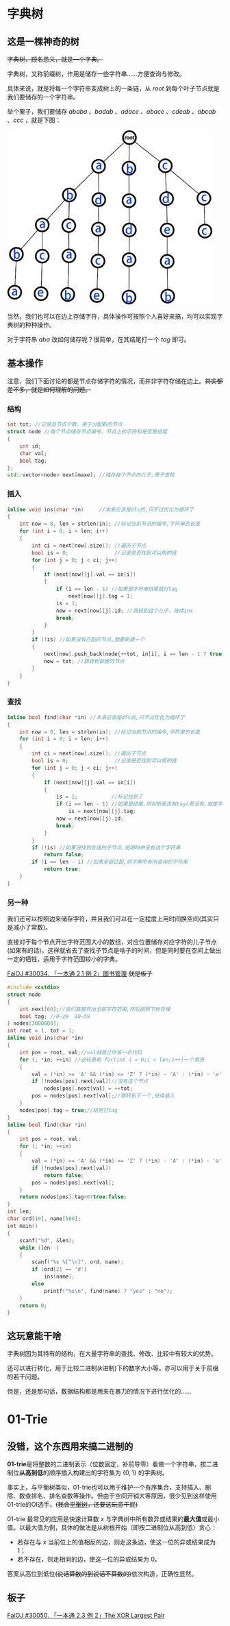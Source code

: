 # 字典树

## 这是一棵神奇的树

~~字典树，顾名思义，就是一个字典。~~

字典树，又称前缀树，作用是储存一些字符串……方便查询与修改。

具体来说，就是将每一个字符串变成树上的一条链，从 $root$ 到每个叶子节点就是我们要储存的一个字符串。

举个栗子，我们要储存 $ababa$ 、$badab$ 、$adace$ 、$abace$ 、$cdeab$ 、$abcab$ 、$ccc$ ，就是下图：

<img src="%E5%AD%97%E5%85%B8%E6%A0%91.assets/%E5%AD%97%E5%85%B8%E6%A0%91.png" alt="fa" style="zoom:80%;" />

当然，我们也可以在边上存储字符，具体操作可按照个人喜好来搞，均可以实现字典树的种种操作。

对于字符串 $aba$ 改如何储存呢？很简单，在其结尾打一个 $tag$ 即可。

## 基本操作

注意，我们下面讨论的都是节点存储字符的情况，而并非字符存储在边上。~~其实都差不多，就是如何理解的问题。~~

### 结构

```c++
int tot; //记录总节点个数，用于分配新的节点
struct node //每个节点储存节点编号、节点上的字符和是否是结尾
{
    int id;
    char val;
    bool tag;
};
std::vector<node> next[maxe]; //储存每个节点的儿子,便于查找
```

### 插入

```c++
inline void ins(char *in)     //本来应该是dfs的,只不过优化为循环了
{
    int now = 0, len = strlen(in); //标记当前节点的编号,字符串的长度
    for (int i = 0; i < len; i++)
    {
        int ci = next[now].size(); //遍历子节点
        bool is = 0;               //记录是否找到可以用的链
        for (int j = 0; j < ci; j++)
        {
            if (next[now][j].val == in[i])
            {
                if (i == len - 1) //如果是字符串结尾就打tag
                    next[now][j].tag = 1;
                is = 1;
                now = next[now][j].id; //跳转到这个儿子，继续ins
                break;
            }
        }
        if (!is) //如果没有匹配的节点,就要新建一个
        {
            next[now].push_back(node{++tot, in[i], i == len - 1 ? true : false});
            now = tot; //跳转到新建的节点
        }
    }
}
```

### 查找

```c++
inline bool find(char *in) //本来应该是dfs的,只不过优化为循环了
{
    int now = 0, len = strlen(in); //标记当前节点的编号,字符串的长度
    for (int i = 0; i < len; i++)
    {
        int ci = next[now].size(); //遍历子节点
        bool is = 0;               //记录是否找到可以用的链
        for (int j = 0; j < ci; j++)
        {
            if (next[now][j].val == in[i])
            {
                is = 1;           //标记找到了
                if (i == len - 1) //如果是结尾,则判断是否有tag(若没有,就是字典中某个字符串的前缀)
                    is = next[now][j].tag;
                now = next[now][j].id;
                break;
            }
        }
        if (!is) //如果没找到合适的子节点,说明树中没有这个字符串
            return false;
        if (i == len - 1) //如果全部匹配,则字典中有所查询的字符串
            return true;
    }
}
```

### 另一种

我们还可以按照边来储存字符，并且我们可以在一定程度上用时间换空间(其实只是减小了常数)。

直接对于每个节点开出字符范围大小的数组，对应位置储存对应字符的儿子节点(如果有的话)，这样就省去了查找子节点是啥子的时间，但是同时要在空间上做出一定的牺牲，适用于字符范围较小的字典。

[FaiOJ #30034. 「一本通 2.1 例 2」图书管理](http://faioj.brynhild.online/problem/30034) ~~就是板子~~

```c++
#include <cstdio>
struct node
{
    int next[60];//我们直接开出全部字符范围,然后按照下标存储
    bool tag; //0~29  30~59
} nodes[3000000];
int root = 1, tot = 1;
inline void ins(char *in)
{
    int pos = root, val;//val就是让你省一点代码
    for (; *in; ++in) //这玩意和 for(int i = 0;i < len;i++)一个意思
    {
        val = (*in) >= 'A' && (*in) <= 'Z' ? (*in) - 'A' : (*in) - 'a' + 30;//找到相对应的下标
        if (!nodes[pos].next[val])//没有这个节点
            nodes[pos].next[val] = ++tot;
        pos = nodes[pos].next[val];//跳转到下一个,继续插入
    }
    nodes[pos].tag = true;//结尾打tag
}
inline bool find(char *in)
{
    int pos = root, val;
    for (; *in; ++in)
    {
        val = (*in) >= 'A' && (*in) <= 'Z' ? (*in) - 'A' : (*in) - 'a' + 30;
        if (!nodes[pos].next[val])
            return false;
        pos = nodes[pos].next[val];
    }
    return nodes[pos].tag>0?true:false;
}
int len;
char ord[10], name[500];
int main()
{
    scanf("%d", &len);
    while (len--)
    {
        scanf("%s %[^\n]", ord, name);
        if (ord[2] == 'd')
            ins(name);
        else
            printf("%s\n", find(name) ? "yes" : "no");
    }
    return 0;
}
```

## 这玩意能干啥

字典树因为其特有的结构，在大量字符串的查找、修改、比较中有较大的优势。

还可以进行转化，用于比较二进制($k$进制)下的数字大小等。亦可以用于关于前缀的若干问题。

但是，还是那句话，数据结构都是用来在暴力的情况下进行优化的……

# $01$​-Trie

## 没错，这个东西用来搞二进制的

**01-trie**是将整数的二进制表示（位数固定，补前导零）看做一个字符串，按二进制位**从高到低**的顺序插入构建出的字符集为 $\{0,1\}$ 的字典树。

事实上，与平衡树类似，01-trie也可以用于维护一个有序集合，支持插入、删除、数查排名、排名查数等操作。但由于空间开销大等原因，很少见到这样使用01-trie的OI选手。~~(我会[平衡树](./平衡树.md)，还要这玩意干屁)~~

01-trie 最常见的应用是快速计算数 $x$ 与字典树中所有数异或结果的**最大值**或最小值。以最大值为例，具体的做法是从树根开始（即按二进制位从高到低）贪心：

- 若存在与 $x$ 当前位上的值相反的边，则走这条边，使这一位的异或结果成为 $1$；
- 若不存在，则走相同的边，使这一位的异或结果为 $0$。

答案从高位到低位~~(说话算数的到说话不算数的)~~依次构造，正确性显然。

## 板子

[FaiOJ #30050. 「一本通 2.3 例 2」The XOR Largest Pair](http://faioj.brynhild.online/problem/30050)

